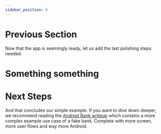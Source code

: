 ```yaml
---
sidebar_position: 6
---
```


# Previous Section

Now that the app is seemingly ready, let us add the last polishing steps needed.

# Something something

# Next Steps

And that concludes our simple example. If you want to dive down deeper, we recommend reading the [Android Bank writeup](bank/getting-started.md) which contains a more complex example use case of a fake bank. Complete with more screen, more user flows and way more Android.
